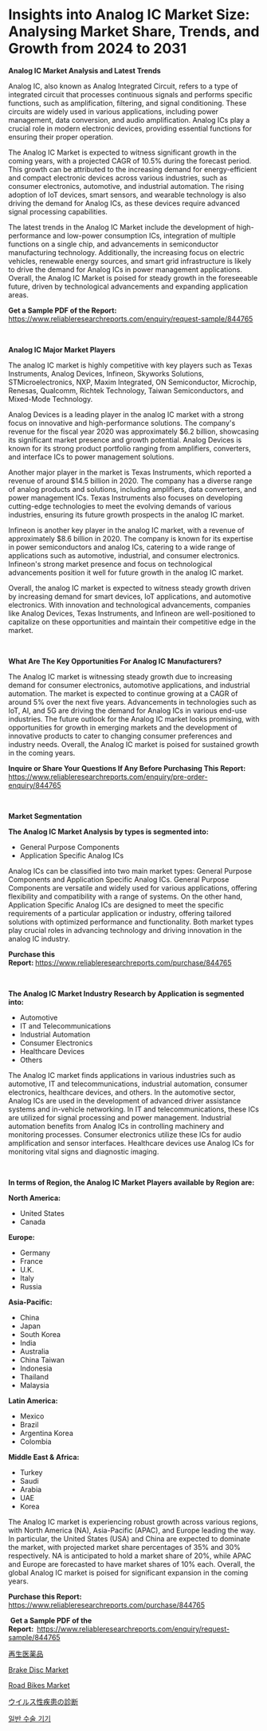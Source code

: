 <p><h1>Insights into Analog IC Market Size: Analysing Market Share, Trends, and Growth from 2024 to 2031</h1></p><p><strong>Analog IC Market Analysis and Latest Trends</strong></p>
<p><p>Analog IC, also known as Analog Integrated Circuit, refers to a type of integrated circuit that processes continuous signals and performs specific functions, such as amplification, filtering, and signal conditioning. These circuits are widely used in various applications, including power management, data conversion, and audio amplification. Analog ICs play a crucial role in modern electronic devices, providing essential functions for ensuring their proper operation.</p><p>The Analog IC Market is expected to witness significant growth in the coming years, with a projected CAGR of 10.5% during the forecast period. This growth can be attributed to the increasing demand for energy-efficient and compact electronic devices across various industries, such as consumer electronics, automotive, and industrial automation. The rising adoption of IoT devices, smart sensors, and wearable technology is also driving the demand for Analog ICs, as these devices require advanced signal processing capabilities.</p><p>The latest trends in the Analog IC Market include the development of high-performance and low-power consumption ICs, integration of multiple functions on a single chip, and advancements in semiconductor manufacturing technology. Additionally, the increasing focus on electric vehicles, renewable energy sources, and smart grid infrastructure is likely to drive the demand for Analog ICs in power management applications. Overall, the Analog IC Market is poised for steady growth in the foreseeable future, driven by technological advancements and expanding application areas.</p></p>
<p><strong>Get a Sample PDF of the Report:&nbsp;</strong> <a href="https://www.reliableresearchreports.com/enquiry/request-sample/844765">https://www.reliableresearchreports.com/enquiry/request-sample/844765</a></p>
<p>&nbsp;</p>
<p><strong>Analog IC Major Market Players</strong></p>
<p><p>The analog IC market is highly competitive with key players such as Texas Instruments, Analog Devices, Infineon, Skyworks Solutions, STMicroelectronics, NXP, Maxim Integrated, ON Semiconductor, Microchip, Renesas, Qualcomm, Richtek Technology, Taiwan Semiconductors, and Mixed-Mode Technology. </p><p>Analog Devices is a leading player in the analog IC market with a strong focus on innovative and high-performance solutions. The company's revenue for the fiscal year 2020 was approximately $6.2 billion, showcasing its significant market presence and growth potential. Analog Devices is known for its strong product portfolio ranging from amplifiers, converters, and interface ICs to power management solutions.</p><p>Another major player in the market is Texas Instruments, which reported a revenue of around $14.5 billion in 2020. The company has a diverse range of analog products and solutions, including amplifiers, data converters, and power management ICs. Texas Instruments also focuses on developing cutting-edge technologies to meet the evolving demands of various industries, ensuring its future growth prospects in the analog IC market.</p><p>Infineon is another key player in the analog IC market, with a revenue of approximately $8.6 billion in 2020. The company is known for its expertise in power semiconductors and analog ICs, catering to a wide range of applications such as automotive, industrial, and consumer electronics. Infineon's strong market presence and focus on technological advancements position it well for future growth in the analog IC market.</p><p>Overall, the analog IC market is expected to witness steady growth driven by increasing demand for smart devices, IoT applications, and automotive electronics. With innovation and technological advancements, companies like Analog Devices, Texas Instruments, and Infineon are well-positioned to capitalize on these opportunities and maintain their competitive edge in the market.</p></p>
<p>&nbsp;</p>
<p><strong>What Are The Key Opportunities For Analog IC Manufacturers?</strong></p>
<p><p>The Analog IC market is witnessing steady growth due to increasing demand for consumer electronics, automotive applications, and industrial automation. The market is expected to continue growing at a CAGR of around 5% over the next five years. Advancements in technologies such as IoT, AI, and 5G are driving the demand for Analog ICs in various end-use industries. The future outlook for the Analog IC market looks promising, with opportunities for growth in emerging markets and the development of innovative products to cater to changing consumer preferences and industry needs. Overall, the Analog IC market is poised for sustained growth in the coming years.</p></p>
<p><strong>Inquire or Share Your Questions If Any Before Purchasing This Report:</strong> <a href="https://www.reliableresearchreports.com/enquiry/pre-order-enquiry/844765">https://www.reliableresearchreports.com/enquiry/pre-order-enquiry/844765</a></p>
<p>&nbsp;</p>
<p><strong>Market Segmentation</strong></p>
<p><strong>The Analog IC Market Analysis by types is segmented into:</strong></p>
<p><ul><li>General Purpose Components</li><li>Application Specific Analog ICs</li></ul></p>
<p><p>Analog ICs can be classified into two main market types: General Purpose Components and Application Specific Analog ICs. General Purpose Components are versatile and widely used for various applications, offering flexibility and compatibility with a range of systems. On the other hand, Application Specific Analog ICs are designed to meet the specific requirements of a particular application or industry, offering tailored solutions with optimized performance and functionality. Both market types play crucial roles in advancing technology and driving innovation in the analog IC industry.</p></p>
<p><strong>Purchase this Report:&nbsp;</strong><a href="https://www.reliableresearchreports.com/purchase/844765">https://www.reliableresearchreports.com/purchase/844765</a></p>
<p>&nbsp;</p>
<p><strong>The Analog IC Market Industry Research by Application is segmented into:</strong></p>
<p><ul><li>Automotive</li><li>IT and Telecommunications</li><li>Industrial Automation</li><li>Consumer Electronics</li><li>Healthcare Devices</li><li>Others</li></ul></p>
<p><p>The Analog IC market finds applications in various industries such as automotive, IT and telecommunications, industrial automation, consumer electronics, healthcare devices, and others. In the automotive sector, Analog ICs are used in the development of advanced driver assistance systems and in-vehicle networking. In IT and telecommunications, these ICs are utilized for signal processing and power management. Industrial automation benefits from Analog ICs in controlling machinery and monitoring processes. Consumer electronics utilize these ICs for audio amplification and sensor interfaces. Healthcare devices use Analog ICs for monitoring vital signs and diagnostic imaging.</p></p>
<p>&nbsp;</p>
<p><strong>In terms of Region, the Analog IC Market Players available by Region are:</strong></p>
<p>
    <p> <strong> North America: </strong>
        <ul>
            <li>United States</li>
            <li>Canada</li>
        </ul>
        </p> 
    <p> <strong> Europe: </strong>
        <ul>
            <li>Germany</li>
            <li>France</li>
            <li>U.K.</li>
            <li>Italy</li>
            <li>Russia</li>
        </ul>
        </p> 
    <p> <strong> Asia-Pacific: </strong>
        <ul>
            <li>China</li>
            <li>Japan</li>
            <li>South Korea</li>
            <li>India</li>
            <li>Australia</li>
            <li>China Taiwan</li>
            <li>Indonesia</li>
            <li>Thailand</li>
            <li>Malaysia</li>
        </ul>
        </p> 
    <p> <strong> Latin America: </strong>
        <ul>
            <li>Mexico</li>
            <li>Brazil</li>
            <li>Argentina Korea</li>
            <li>Colombia</li>
        </ul>
        </p> 
    <p> <strong> Middle East & Africa: </strong>
        <ul>
            <li>Turkey</li>
            <li>Saudi</li>
            <li>Arabia</li>
            <li>UAE</li>
            <li>Korea</li>
        </ul>
    </p>
    </p>
<p><p>The Analog IC market is experiencing robust growth across various regions, with North America (NA), Asia-Pacific (APAC), and Europe leading the way. In particular, the United States (USA) and China are expected to dominate the market, with projected market share percentages of 35% and 30% respectively. NA is anticipated to hold a market share of 20%, while APAC and Europe are forecasted to have market shares of 10% each. Overall, the global Analog IC market is poised for significant expansion in the coming years.</p></p>
<p><strong>Purchase this Report: </strong><a href="https://www.reliableresearchreports.com/purchase/844765">https://www.reliableresearchreports.com/purchase/844765</a></p>
<p>&nbsp;<strong>Get a Sample PDF of the Report:&nbsp;&nbsp;</strong><a href="https://www.reliableresearchreports.com/enquiry/request-sample/844765">https://www.reliableresearchreports.com/enquiry/request-sample/844765</a></p>
<p><strong></strong></p>
<p><p><a href="https://github.com/NashBeahan2023/Market-Research-Report-List-1/blob/main/33230829334.md">再生医薬品</a></p><p><a href="https://issuu.com/reportprime-2/docs/brake-disc-market-size-2030.pptx">Brake Disc Market</a></p><p><a href="https://issuu.com/reportprime-2/docs/road-bikes-market-size-2030.pptx">Road Bikes Market</a></p><p><a href="https://github.com/joaejkdzgyljvo6/Market-Research-Report-List-1/blob/main/34389549333.md">ウイルス性疾患の診断</a></p><p><a href="https://github.com/vsap75a286l/Market-Research-Report-List-1/blob/main/95402108524.md">일반 수술 기기</a></p></p>